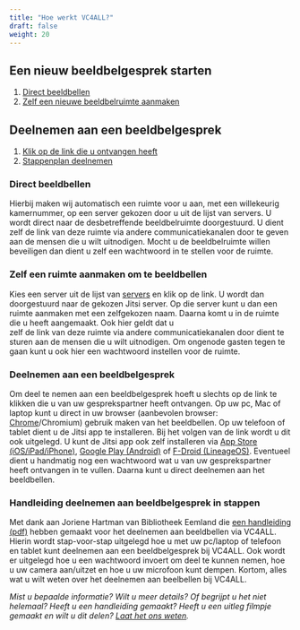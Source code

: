 ```yaml
---
title: "Hoe werkt VC4ALL?"
draft: false
weight: 20
---
```


## Een nieuw beeldbelgesprek starten 
1. [Direct beeldbellen](#direct-beeldbellen)
2. [Zelf een nieuwe beeldbelruimte aanmaken](#zelf-een-ruimte-aanmaken-om-te-beeldbellen) 

## Deelnemen aan een beeldbelgesprek 
1. [Klik op de link die u ontvangen heeft](#deelnemen-aan-een-beeldbel-gesprek)
2. [Stappenplan deelnemen](#handleiding-deelnemen-aan-beeldbel-gesprek-in-stappen)


### Direct beeldbellen
Hierbij maken wij automatisch een ruimte voor u aan, met een willekeurig kamernummer, op een server gekozen door u uit de lijst van servers. 
U wordt direct naar de desbetreffende beeldbelruimte doorgestuurd. U dient zelf de link van deze ruimte via andere communicatiekanalen door te 
geven aan de mensen die u wilt uitnodigen. Mocht u de beeldbelruimte willen beveiligen dan dient u zelf een wachtwoord in te stellen voor de ruimte.

### Zelf een ruimte aanmaken om te beeldbellen 
Kies een server uit de lijst van [servers](/servers) en klik op de link. U wordt dan doorgestuurd naar de gekozen Jitsi server. 
Op die server kunt u dan een ruimte aanmaken met een zelfgekozen naam. Daarna komt u in de ruimte die u heeft aangemaakt. Ook hier geldt dat u  
zelf de link van deze ruimte via andere communicatiekanalen door dient te sturen aan de mensen die u wilt uitnodigen. Om ongenode gasten tegen te gaan
kunt u ook hier een wachtwoord instellen voor de ruimte. 

### Deelnemen aan een beeldbelgesprek 
Om deel te nemen aan een beeldbelgesprek hoeft u slechts op de link te klikken die u van uw gesprekspartner heeft ontvangen. Op uw pc, Mac of laptop kunt u direct in uw browser (aanbevolen browser: [Chrome](https://www.google.com/chrome/)/Chromium) gebruik maken van het beeldbellen. Op uw telefoon of tablet dient u de Jitsi app te installeren. Bij het volgen van de link wordt u dit ook uitgelegd. U kunt de Jitsi app ook zelf installeren via [App Store (iOS/iPad/iPhone)](https://itunes.apple.com/us/app/jitsi-meet/id1165103905), [Google Play (Android)](https://play.google.com/store/apps/details?id=org.jitsi.meet) of [F-Droid (LineageOS)](https://f-droid.org/en/packages/org.jitsi.meet/). Eventueel dient u handmatig nog een wachtwoord wat u van uw gesprekspartner heeft ontvangen in te vullen. Daarna kunt u direct deelnemen aan het beeldbellen. 

### Handleiding deelnemen aan beeldbelgesprek in stappen
Met dank aan Joriene Hartman van Bibliotheek Eemland die [een handleiding (pdf)](/Werken-met-VC4AllDeelnemers.pdf) hebben gemaakt voor het deelnemen aan beeldbellen via VC4ALL. Hierin wordt stap-voor-stap uitgelegd hoe u met 
uw pc/laptop of telefoon en tablet kunt deelnemen aan een beeldbelgesprek bij VC4ALL. Ook wordt er uitgelegd hoe u een wachtwoord invoert om deel te kunnen nemen, hoe u uw camera aan/uitzet en hoe u uw microfoon kunt dempen. Kortom, alles wat u wilt weten over het deelnemen aan beelbellen bij VC4ALL. 

*Mist u bepaalde informatie? Wilt u meer details? Of begrijpt u het niet helemaal? Heeft u een handleiding gemaakt? Heeft u een uitleg filmpje gemaakt en wilt u dit delen? [Laat het ons weten](/contact).*
